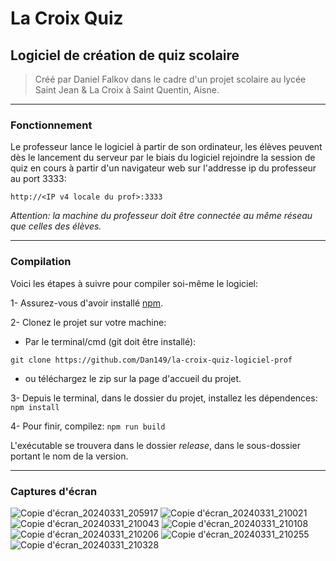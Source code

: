# La Croix Quiz

## Logiciel de création de quiz scolaire

> Créé par Daniel Falkov dans le cadre d'un projet scolaire au lycée Saint Jean & La Croix à Saint Quentin, Aisne.

---

### Fonctionnement

Le professeur lance le logiciel à partir de son ordinateur, les élèves peuvent dès le lancement du serveur par le biais du logiciel rejoindre la session de quiz en cours à partir d'un navigateur web sur l'addresse ip du professeur au port 3333:

`http://<IP v4 locale du prof>:3333`

*Attention: la machine du professeur doit être connectée au même réseau que celles des élèves.*

---

### Compilation

Voici les étapes à suivre pour compiler soi-même le logiciel:

1- Assurez-vous d'avoir installé <a href="https://npmjs.com">npm</a>.

2- Clonez le projet sur votre machine: 

- Par le terminal/cmd (git doit être installé):

`git clone https://github.com/Dan149/la-croix-quiz-logiciel-prof`

- ou téléchargez le zip sur la page d'accueil du projet.

3- Depuis le terminal, dans le dossier du projet, installez les dépendences: `npm install`

4- Pour finir, compilez: `npm run build`

L'exécutable se trouvera dans le dossier _release_, dans le sous-dossier portant le nom de la version.

---

### Captures d'écran

![Copie d'écran_20240331_205917](https://github.com/Dan149/la-croix-quiz-logiciel-prof/assets/48863749/09df4d21-0000-43ee-a0fd-d5fc0aa5830c)
![Copie d'écran_20240331_210021](https://github.com/Dan149/la-croix-quiz-logiciel-prof/assets/48863749/69999c4a-740e-48ee-a4b6-4b4fca320f7d)
![Copie d'écran_20240331_210043](https://github.com/Dan149/la-croix-quiz-logiciel-prof/assets/48863749/af6d68fd-85d9-4d97-aca3-ea48e9a0dc85)
![Copie d'écran_20240331_210108](https://github.com/Dan149/la-croix-quiz-logiciel-prof/assets/48863749/b34cd5ab-de84-4e89-a06e-f0bcae509c65)
![Copie d'écran_20240331_210206](https://github.com/Dan149/la-croix-quiz-logiciel-prof/assets/48863749/b4a8acc7-2a15-45c6-b50d-be9644387f9a)
![Copie d'écran_20240331_210255](https://github.com/Dan149/la-croix-quiz-logiciel-prof/assets/48863749/cc8a8f59-fd8f-4cef-ac70-02a34df42a19)
![Copie d'écran_20240331_210328](https://github.com/Dan149/la-croix-quiz-logiciel-prof/assets/48863749/bf663706-a9b2-44e3-8893-8318a86dcbbd)


